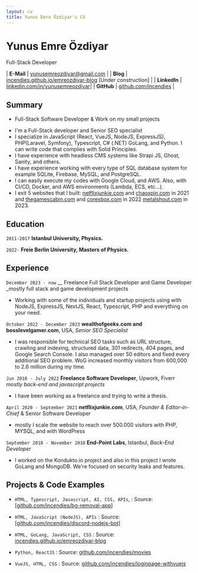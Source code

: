 ```yaml
---
layout: cv
title: Yunus Emre Özdiyar's CV
---
```

# Yunus Emre Özdiyar
Full-Stack Developer 

| __E-Mail__   | [yunusemreozdiyar@gmail.com](mailto:yunusemreozdiyar@gmail.com)  | 
| __Blog__  | [incendies.github.io/emreozdiyar-blog](https://incendies.github.io/emreozdiyar-blog/)  [Under construction] |
| __LinkedIn__ | [linkedin.com/in/yunusemreozdiyar](https://linkedin.com/in/yunusemreozdiyar)|
| __GitHub__  | [github.com/incendies](https://github.com/incendies)     |

## Summary
* Full-Stack Software Developer & Work on my small projects
  
- I'm a Full-Stack developer and Senior SEO specialist 
- I specialize in JavaScript (React, VueJS, NodeJS, ExpressJS), PHP(Laravel, Symfony), Typescript, C# (.NET) GoLang, and Python. I can write code that complies with Solid Principles.
- I have experience with headless CMS systems like Strapi JS, Ghost, Sanity, and others.
- I have experience working with every type of SQL database system for example SQLite, Firebase, MySQL, and PostgreSQL.
- I can easily execute my codes with Google Cloud, and AWS. Also, with CI/CD, Docker, and AWS environments (Lambda, ECS, etc...).
- I exit 5 websites that I built: [netflixjunkie.com](https://netflixjunkie.com) and [chaospin.com](https://chaospin.com) in 2021 and [thegamescabin.com](https://thegamescabin.com) and [corexbox.com](https://corexbox.com) in 2022 [metalshout.com](https://metalshout.com) in 2023. 

## Education
`2011-2017`
__Istanbul University, Physics.__

`2022-`
__Freie Berlin University, Masters of Physics.__

## Experience
`December 2023 - now`
__ Freelance Full Stack Developer and Game Developer 
_mostly full stack and game development projects
- Working with some of the individuals and startup projects using with NodeJS, ExpressJS, NextJS, React, Typescript, PHP and everything on your need.

`October 2022 - December 2023`
__wealthofgeeks.com and bosslevelgamer.com__, USA, 
_Senior SEO Specialist_ 
- I was responsible for technical SEO tasks such as URL structure, crawling and indexing, structured data, 301 redirects, 404 pages, and Google Search Console. I also managed over 50 editors and fixed every additional SEO problem. WoG increased monthly visitors from 600,000 to 2.6 million during my time.

`Jun 2018 - July 2022`
__Freelance Software Developer__, Upwork, Fiverr  
_mostly back-end and javascript projects_
- I have been working as a freelance and trying to write a thesis.

`April 2020 - September 2021`
__netflixjunkie.com__, USA, 
_Founder & Editor-in-Chief_ & Senior Software Developer
- mostly I scale the website to reach over 500.000 visitors with PHP, MYSQL, and with WordPress 

`September 2018 - November 2018`
__End-Point Labs__, Istanbul,
_Back-End Developer_
- I worked on the Kondukto.io project and also in this project I wrote GoLang and MongoDB. We're focused on security leaks and features. 

## Projects & Code Examples

- `HTML, Typescript, Javascript, AI, CSS, APIs`, : 
   Source: [[github.com/incendies/bg-removal-app](https://github.com/incendies/bg-removal-app)]

- `HTML, JavaScript (NodeJS), APIs` : 
   Source: [[github.com/incendies/discord-nodejs-bot](https://github.com/incendies/discord-nodejs-bot)]
  
- `HTML, GoLang, JavaScript, CSS` : 
   Source: [incendies.github.io/emreozdiyar-blog](https://incendies.github.io/emreozdiyar-blog/)

- `Python, ReactJS` : 
   Source: [github.com/incendies/movies](https://github.com/incendies/movies)
  
- `VueJS, HTML, CSS` :
  Source: [github.com/incendies/loginpage-withvuejs](https://github.com/incendies/loginpage-withvuejs)
